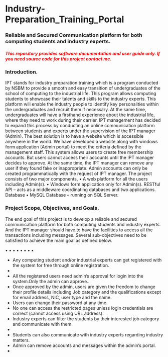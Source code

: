 # Industry-Preparation_Training_Portal

<h3>Reliable and Secured Communication platform for both computing students and industry experts. </h3>
<h5 style="color:red">This repository provides software documentation and user guide only. If you need source code for this project contact me.</h5>


<h3>Introduction.</h3>

<p>IPT stands for industry preparation training which is a program conducted by NSBM to provide a smooth and easy transition of undergraduates of the school of computing to the industrial life. This program allows computing students to showcase their talents and skills to the industry experts. This platform will enable the industry people to identify key personalities within the undergraduates and recruit them if necessary. At the same time, undergraduates will have a firsthand experience about the industrial life, where they need to work during their carrier.
IPT management has decided to expand this process by conducting an online communication platform between students and experts under the supervision of the IPT manager (Admin). The best solution is to have a website which is accessible anywhere in the world. We have developed a website along with windows form application (Admin portal) to meet the criteria defined by the management staff. This system allows users to create free membership accounts. But users cannot access their accounts until the IPT manager decides to approve. At the same time, the IPT manager can remove any user if they found fake or inappropriate. Admin accounts can only be created programmatically with the request of IPT manager.
The project consists of two major components, • A web platform for all the users including Admin(s). • Windows form application only for Admin(s).
RESTful API – acts as a middleware coordinating databases and two applications.
Database • MySQL Database – running on SQL Server.<p>

<h3>Project Scope, Objectives, and Goals.</h3>
  
<p>The end goal of this project is to develop a reliable and secured communication platform for both computing students and industry experts. And the IPT manager should have to have the facilities to access all the transactions including messages. Several sub-objectives need to be satisfied to achieve the main goal as defined below.<p>
• 
• 
• 
• 
• 
• 
• 
• 
  
  
  <ul>
  <li>Any computing student and/or industrial experts can get registered with the system for free through online registration.<li>
  <li>All the registered users need admin’s approval for login into the system.Only the admin can approve..</li>
  <li>Once approved by the admin, users are given the freedom to change their profile details including Job category and the qualifications except for email address, NIC, user type and the name.</li>
  <li>Users can change their password at any time.</li>
  <li>No one can access the restricted pages unless login credentials are correct (cannot access using URL address).</li>
  <li>Industry experts can filter the students by their interested job category and communicate with them.<li>
  <li>Students can also communicate with industry experts regarding industry matters.</li>
  <li>Admin can remove accounts and messages within the admin’s portal.<li>
</ul>
